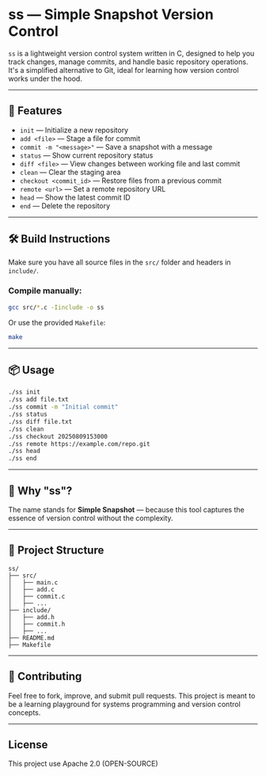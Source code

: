 
# ss — Simple Snapshot Version Control

`ss` is a lightweight version control system written in C, designed to help you track changes, manage commits, and handle basic repository operations. It's a simplified alternative to Git, ideal for learning how version control works under the hood.

---

## 🚀 Features

- `init` — Initialize a new repository
- `add <file>` — Stage a file for commit
- `commit -m "<message>"` — Save a snapshot with a message
- `status` — Show current repository status
- `diff <file>` — View changes between working file and last commit
- `clean` — Clear the staging area
- `checkout <commit_id>` — Restore files from a previous commit
- `remote <url>` — Set a remote repository URL
- `head` — Show the latest commit ID
- `end` — Delete the repository

---

## 🛠️ Build Instructions

Make sure you have all source files in the `src/` folder and headers in `include/`.

### Compile manually:

```bash
gcc src/*.c -Iinclude -o ss
```

Or use the provided `Makefile`:

```bash
make
```

---

## 📦 Usage

```bash
./ss init
./ss add file.txt
./ss commit -m "Initial commit"
./ss status
./ss diff file.txt
./ss clean
./ss checkout 20250809153000
./ss remote https://example.com/repo.git
./ss head
./ss end
```

---

## 🧠 Why "ss"?

The name stands for **Simple Snapshot** — because this tool captures the essence of version control without the complexity.

---

## 📂 Project Structure

```
ss/
├── src/
│   ├── main.c
│   ├── add.c
│   ├── commit.c
│   ├── ...
├── include/
│   ├── add.h
│   ├── commit.h
│   ├── ...
├── README.md
├── Makefile
```

---

## 🤝 Contributing

Feel free to fork, improve, and submit pull requests. This project is meant to be a learning playground for systems programming and version control concepts.

---

## License

This project use Apache 2.0 (OPEN-SOURCE)
